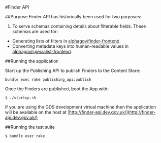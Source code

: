 #Finder API

##Purpose
Finder API has historically been used for two purposes:

1. To serve schemas containing details about filterable fields.
  These schemas are used for:
  * Generating lists of filters in [alphagov/finder-frontend](https://github.com/alphagov/finder-frontend).
  * Converting metadata keys into human-readable values in
    [alphagov/specialist-frontend](https://github.com/alphagov/specialist-frontend).

##Running the application

Start up the Publishing API to publish Finders to the Content Store:

```
bundle exec rake publishing_api:publish
```
Once the Finders are published, boot the App with:

```
$ ./startup.sh
```

If you are using the GDS development virtual machine then the application will be available on the host at [http://finder-api.dev.gov.uk/](http://finder-api.dev.gov.uk/)

##Running the test suite

```
$ bundle exec rake
```

